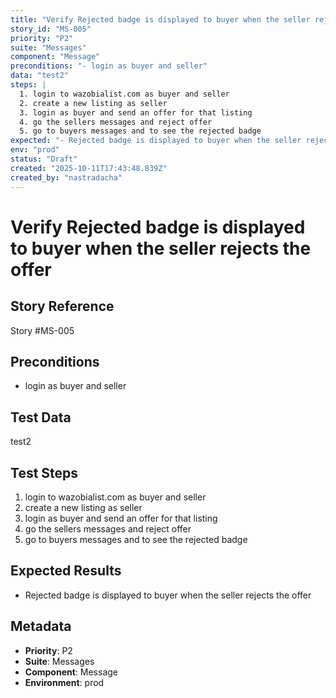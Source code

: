 ```yaml
---
title: "Verify Rejected badge is displayed to buyer when the seller rejects the offer"
story_id: "MS-005"
priority: "P2"
suite: "Messages"
component: "Message"
preconditions: "- login as buyer and seller"
data: "test2"
steps: |
  1. login to wazobialist.com as buyer and seller
  2. create a new listing as seller
  3. login as buyer and send an offer for that listing
  4. go the sellers messages and reject offer
  5. go to buyers messages and to see the rejected badge
expected: "- Rejected badge is displayed to buyer when the seller rejects the offer"
env: "prod"
status: "Draft"
created: "2025-10-11T17:43:48.839Z"
created_by: "nastradacha"
---
```


# Verify Rejected badge is displayed to buyer when the seller rejects the offer

## Story Reference
Story #MS-005

## Preconditions
- login as buyer and seller


## Test Data
test2


## Test Steps
1. login to wazobialist.com as buyer and seller
2. create a new listing as seller
3. login as buyer and send an offer for that listing
4. go the sellers messages and reject offer
5. go to buyers messages and to see the rejected badge

## Expected Results
- Rejected badge is displayed to buyer when the seller rejects the offer

## Metadata
- **Priority**: P2
- **Suite**: Messages
- **Component**: Message
- **Environment**: prod
